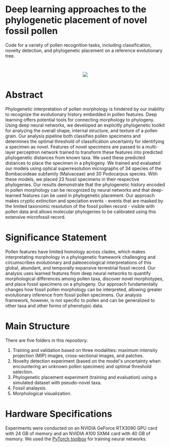 # Deep learning approaches to the phylogenetic placement of novel fossil pollen
Code for a variety of pollen recognition tasks, including classification, novelty detection, and phylogenetic placement on a reference evolutionary tree. 

<p align="center">
  <img  align="https://github.com/madaime2/Novel_Pollen_Phylogenetic_Placement/blob/main/Figs/Pipeline_MLP_Combined.png" data-canonical-src="https://github.com/madaime2/Novel_Pollen_Phylogenetic_Placement/blob/main/Figs/Pipeline_MLP_Combined.png" />
</p>

<p align="center">
  <img  align="https://github.com/madaime2/Novel_Pollen_Phylogenetic_Placement/blob/main/Figs/Confusion_Matrices_No_tilt_Arial.png" data-canonical-src="https://github.com/madaime2/Novel_Pollen_Phylogenetic_Placement/blob/main/Figs/Confusion_Matrices_No_tilt_Arial.png" />
</p>

<p align="center">
  <img  align="center" src="https://github.com/madaime2/Novel_Pollen_Phylogenetic_Placement/blob/main/Figs/Novelty_Placement_Combined_Figures.png" data-canonical-src="https://github.com/madaime2/Novel_Pollen_Phylogenetic_Placement/blob/main/Figs/Novelty_Placement_Combined_Figures.png" />
</p>

# Abstract
Phylogenetic interpretation of pollen morphology is hindered by our inability to recognize the evolutionary history embedded in pollen features. Deep learning offers potential tools for connecting morphology to phylogeny. Using deep neural networks, we developed an explicitly phylogenetic toolkit for analyzing the overall shape, internal structure, and texture of a pollen grain. Our analysis pipeline both classifies pollen specimens and determines the optimal threshold of classification uncertainty for identifying a specimen as novel. Features of novel specimens are passed to a multi-layer perceptron network trained to transform these features into predicted phylogenetic distances from known taxa. We used these predicted distances to place the specimen in a phylogeny. We trained and evaluated our models using optical superresolution micrographs of 34 species of the Bombacoideae subfamily (Malvaceae) and 30 Podocarpus species. With these models, we placed 23 fossil specimens in their respective phylogenies. Our results demonstrate that the phylogenetic history encoded in pollen morphology can be recognized by neural networks and that deep-learned features can be used in phylogenetic placement. Our approach makes cryptic extinction and speciation events - events that are masked by the limited taxonomic resolution of the fossil pollen record - visible with pollen data and allows molecular phylogenies to be calibrated using this extensive microfossil record.

# Significance Statement 
Pollen features have limited homology across clades, which makes interpretating morphology in a phylogenetic framework challenging and circumscribes evolutionary and paleoecological interpretations of this global, abundant, and temporally expansive terrestrial fossil record. Our analysis uses learned features from deep neural networks to quantify morphological differences among pollen taxa, discover novel morphotypes, and place fossil specimens on a phylogeny. Our approach fundamentally changes how fossil pollen morphology can be interpreted, allowing greater evolutionary inference from fossil pollen specimens. Our analysis framework, however, is not specific to pollen and can be generalized to other taxa and other forms of phenotypic data.

# Main Structure 
There are five folders in this repository:
1. Training and validation based on three modalities: maximum intensity projection (MIP) images, cross-sectional images, and patches.
2. Novelty detection experiment (based on the model's uncertainty when encountering an unknown pollen specimen) and optimal threshold selection.
3. Phylogenetic placement experiment (training and evaluation) using a simulated dataset with pseudo-novel taxa.
4. Fossil analaysis.
5. Morphological visualization.

# Hardware Specifications
Experiments were conducted on an NVIDIA GeForce RTX3090 GPU card with 24 GB of memory and an NVIDIA A100 SXM4 card with 40 GB of memory. We used the [PyTorch toolbox](https://pytorch.org/) for training neural networks.


